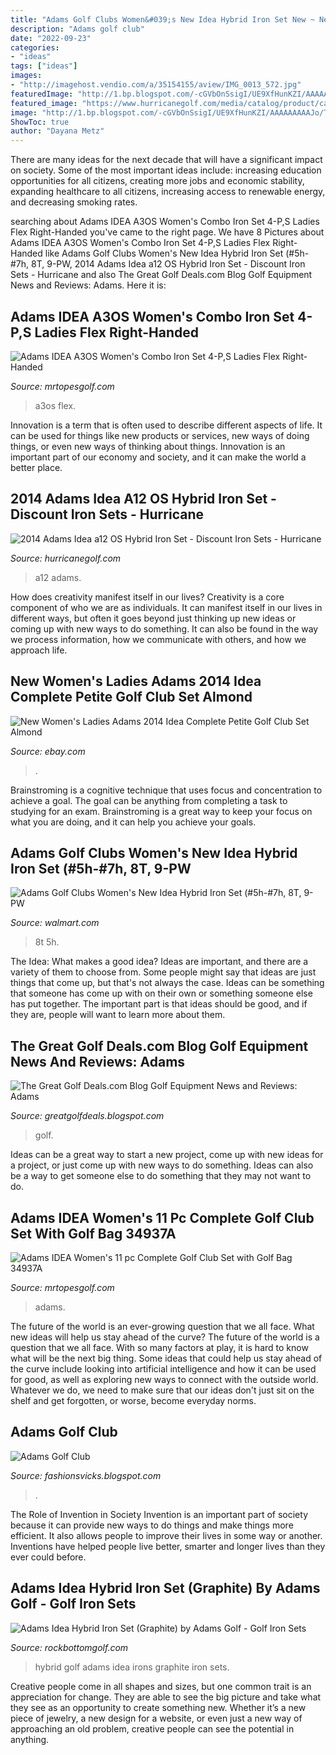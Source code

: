 ```yaml
---
title: "Adams Golf Clubs Women&#039;s New Idea Hybrid Iron Set New ~ New Women&#039;s Ladies Adams 2014 Idea Complete Petite Golf Club Set Almond"
description: "Adams golf club"
date: "2022-09-23"
categories:
- "ideas"
tags: ["ideas"]
images:
- "http://imagehost.vendio.com/a/35154155/aview/IMG_0013_572.jpg"
featuredImage: "http://1.bp.blogspot.com/-cGVbOnSsigI/UE9XfHunKZI/AAAAAAAAAJo/TeKtgSE2sxc/w1200-h630-p-k-no-nu/forged-XLl.jpg"
featured_image: "https://www.hurricanegolf.com/media/catalog/product/cache/1/image/9df78eab33525d08d6e5fb8d27136e95/f/i/file_70_7.jpg"
image: "http://1.bp.blogspot.com/-cGVbOnSsigI/UE9XfHunKZI/AAAAAAAAAJo/TeKtgSE2sxc/w1200-h630-p-k-no-nu/forged-XLl.jpg"
ShowToc: true
author: "Dayana Metz"
---
```



There are many ideas for the next decade that will have a significant impact on society. Some of the most important ideas include: increasing education opportunities for all citizens, creating more jobs and economic stability, expanding healthcare to all citizens, increasing access to renewable energy, and decreasing smoking rates.

	

		
searching about Adams IDEA A3OS Women&#039;s Combo Iron Set 4-P,S Ladies Flex Right-Handed you've came to the right page. We have 8 Pictures about Adams IDEA A3OS Women&#039;s Combo Iron Set 4-P,S Ladies Flex Right-Handed like Adams Golf Clubs Women&#039;s New Idea Hybrid Iron Set (#5h-#7h, 8T, 9-PW, 2014 Adams Idea a12 OS Hybrid Iron Set - Discount Iron Sets - Hurricane and also The Great Golf Deals.com Blog Golf Equipment News and Reviews: Adams. Here it is:
		
    
## Adams IDEA A3OS Women&#039;s Combo Iron Set 4-P,S Ladies Flex Right-Handed

<img loading=lazy src="https://cdn2.bigcommerce.com/n-pktq5q/ghg13z/products/79856/images/1195902/83411j-fc3aecfeaf8d1da935b87bc162c3de10a1ea0bff-3__77449.1626993841.1280.1280.jpg?c=2" onerror="this.onerror=null;this.src='https://tse1.mm.bing.net/th?id=OIP.fAERspmsFW-79pBuoqZNcwHaHa&amp;pid=15.1';" alt="Adams IDEA A3OS Women&#039;s Combo Iron Set 4-P,S Ladies Flex Right-Handed">

_Source: mrtopesgolf.com_

>a3os flex. 

	

Innovation is a term that is often used to describe different aspects of life. It can be used for things like new products or services, new ways of doing things, or even new ways of thinking about things. Innovation is an important part of our economy and society, and it can make the world a better place.

    
## 2014 Adams Idea A12 OS Hybrid Iron Set - Discount Iron Sets - Hurricane

<img loading=lazy src="https://www.hurricanegolf.com/media/catalog/product/cache/1/image/9df78eab33525d08d6e5fb8d27136e95/f/i/file_70_7.jpg" onerror="this.onerror=null;this.src='https://tse2.mm.bing.net/th?id=OIP.PbSzbasKQt7ybGREFQUlQAHaHa&amp;pid=15.1';" alt="2014 Adams Idea a12 OS Hybrid Iron Set - Discount Iron Sets - Hurricane">

_Source: hurricanegolf.com_

>a12 adams. 

	

How does creativity manifest itself in our lives?
Creativity is a core component of who we are as individuals. It can manifest itself in our lives in different ways, but often it goes beyond just thinking up new ideas or coming up with new ways to do something. It can also be found in the way we process information, how we communicate with others, and how we approach life.

    
## New Women&#039;s Ladies Adams 2014 Idea Complete Petite Golf Club Set Almond

<img loading=lazy src="http://imagehost.vendio.com/a/35154155/aview/IMG_0013_572.jpg" onerror="this.onerror=null;this.src='https://tse1.mm.bing.net/th?id=OIP.TmzDEovESQu5cCSciTOzVwHaHa&amp;pid=15.1';" alt="New Women&#039;s Ladies Adams 2014 Idea Complete Petite Golf Club Set Almond">

_Source: ebay.com_

>. 

	

Brainstroming is a cognitive technique that uses focus and concentration to achieve a goal. The goal can be anything from completing a task to studying for an exam. Brainstroming is a great way to keep your focus on what you are doing, and it can help you achieve your goals.

    
## Adams Golf Clubs Women&#039;s New Idea Hybrid Iron Set (#5h-#7h, 8T, 9-PW

<img loading=lazy src="https://i5.walmartimages.com/asr/f4d2e141-9f1e-46e9-abad-01c640ee6ac9_1.78df6a732d0c5478710d2a12d93a93a7.jpeg?odnWidth=1000&amp;odnHeight=1000&amp;odnBg=ffffff" onerror="this.onerror=null;this.src='https://tse1.mm.bing.net/th?id=OIP.4SzB4mVgzA2qOl_CP_tDMwHaHa&amp;pid=15.1';" alt="Adams Golf Clubs Women&#039;s New Idea Hybrid Iron Set (#5h-#7h, 8T, 9-PW">

_Source: walmart.com_

>8t 5h. 

	

The Idea: What makes a good idea?
Ideas are important, and there are a variety of them to choose from. Some people might say that ideas are just things that come up, but that's not always the case. Ideas can be something that someone has come up with on their own or something someone else has put together. The important part is that ideas should be good, and if they are, people will want to learn more about them.

    
## The Great Golf Deals.com Blog Golf Equipment News And Reviews: Adams

<img loading=lazy src="http://1.bp.blogspot.com/-cGVbOnSsigI/UE9XfHunKZI/AAAAAAAAAJo/TeKtgSE2sxc/w1200-h630-p-k-no-nu/forged-XLl.jpg" onerror="this.onerror=null;this.src='https://tse2.mm.bing.net/th?id=OIP.XCI_xRTViOtP_tB_V4BrQwHaD5&amp;pid=15.1';" alt="The Great Golf Deals.com Blog Golf Equipment News and Reviews: Adams">

_Source: greatgolfdeals.blogspot.com_

>golf. 

	

Ideas can be a great way to start a new project, come up with new ideas for a project, or just come up with new ways to do something. Ideas can also be a way to get someone else to do something that they may not want to do.

    
## Adams IDEA Women&#039;s 11 Pc Complete Golf Club Set With Golf Bag 34937A

<img loading=lazy src="https://cdn2.bigcommerce.com/n-pktq5q/ghg13z/products/28848/images/873530/34937a-adams-idea-womens-11-pc-complete-golf-club-set-with-golf-bag-34937a__92587.1510624223.1280.1280.png?c=2" onerror="this.onerror=null;this.src='https://tse3.mm.bing.net/th?id=OIP.5QbvSU0kbqX6req-4CrogQHaHa&amp;pid=15.1';" alt="Adams IDEA Women&#039;s 11 pc Complete Golf Club Set with Golf Bag 34937A">

_Source: mrtopesgolf.com_

>adams. 

	

The future of the world is an ever-growing question that we all face. What new ideas will help us stay ahead of the curve?
The future of the world is a question that we all face. With so many factors at play, it is hard to know what will be the next big thing. Some ideas that could help us stay ahead of the curve include looking into artificial intelligence and how it can be used for good, as well as exploring new ways to connect with the outside world. Whatever we do, we need to make sure that our ideas don't just sit on the shelf and get forgotten, or worse, become everyday norms.

    
## Adams Golf Club

<img loading=lazy src="https://i.pinimg.com/originals/6d/72/77/6d727703041d96b1035b6048b9e4bd25.jpg" onerror="this.onerror=null;this.src='https://tse4.mm.bing.net/th?id=OIP.AOg8Jku_paZFp-osqNtUQwHaHa&amp;pid=15.1';" alt="Adams Golf Club">

_Source: fashionsvicks.blogspot.com_

>. 

	

The Role of Invention in Society
Invention is an important part of society because it can provide new ways to do things and make things more efficient. It also allows people to improve their lives in some way or another. Inventions have helped people live better, smarter and longer lives than they ever could before.

    
## Adams Idea Hybrid Iron Set (Graphite) By Adams Golf - Golf Iron Sets

<img loading=lazy src="http://ep.yimg.com/ay/yhst-17159114447480/adams-golf-idea-3-pw-hybrid-irons-graphite-72.gif" onerror="this.onerror=null;this.src='https://tse4.mm.bing.net/th?id=OIP.vRsUfQgJawdjkjhMXVauPwHaKN&amp;pid=15.1';" alt="Adams Idea Hybrid Iron Set (Graphite) by Adams Golf - Golf Iron Sets">

_Source: rockbottomgolf.com_

>hybrid golf adams idea irons graphite iron sets. 

	

Creative people come in all shapes and sizes, but one common trait is an appreciation for change. They are able to see the big picture and take what they see as an opportunity to create something new. Whether it’s a new piece of jewelry, a new design for a website, or even just a new way of approaching an old problem, creative people can see the potential in anything.

